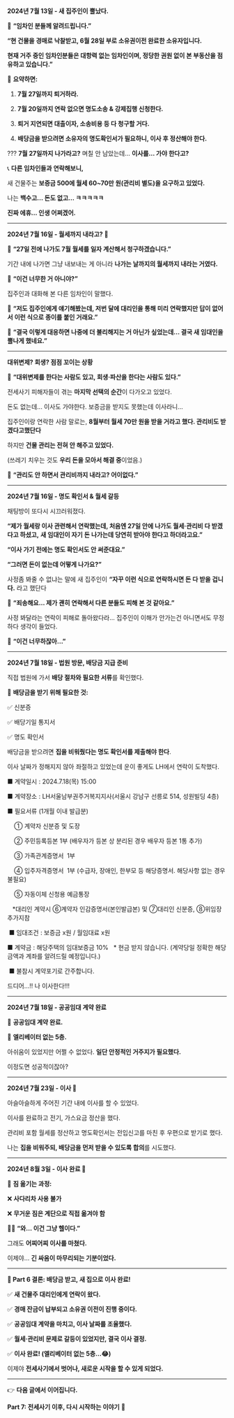 **2024년 7월 13일 - 새 집주인이 뿔났다.**

  

📩 **“임차인 분들께 알려드립니다.”**

  

**“현 건물을 경매로 낙찰받고, 6월 28일 부로 소유권이전 완료한 소유자입니다.**

**현재 거주 중인 임차인분들은 대항력 없는 임차인이며, 정당한 권원 없이 본 부동산을 점유하고 있습니다.”**

  

📌 **요약하면:**

1. **7월 27일까지 퇴거하라.**

2. **7월 20일까지 연락 없으면 명도소송 & 강제집행 신청한다.**

3. **퇴거 지연되면 대출이자, 소송비용 등 다 청구할 거다.**

4. **배당금을 받으려면 소유자의 명도확인서가 필요하니, 이사 후 정산해야 한다.**

  

??? **7월 27일까지 나가라고?** 며칠 안 남았는데… **이사를… 가야 한다고?**

  

📞 **다른 임차인들과 연락해보니,**

새 건물주는 **보증금 500에 월세 60~70만 원(관리비 별도)을 요구하고 있었다.**

  

나는 **백수고… 돈도 없고… ㅋㅋㅋㅋㅋ**

**진짜 에휴… 인생 어쩌겠어.**

---

**2024년 7월 16일 - 월세까지 내라고? 🤯**

  

📩 **“27일 전에 나가도 7월 월세를 일자 계산해서 청구하겠습니다.”**

  

기간 내에 나가면 그냥 내보내는 게 아니라 **나가는 날까지의 월세까지 내라는 거였다.**

  

📌 **“이건 너무한 거 아니야?”**

  

집주인과 대화해 본 다른 임차인이 말했다.

  

💬 **“저도 집주인에게 얘기해봤는데, 저번 달에 대리인을 통해 미리 연락했지만 답이 없어서 이런 식으로 종이를 붙인 거래요.”**

  

💬 **“결국 이렇게 대응하면 나중에 더 불리해지는 거 아닌가 싶었는데… 결국 새 임대인을 뿔나게 했네요.”**

---

**대위변제? 회생? 점점 꼬이는 상황**

  

📌 **“대위변제를 한다는 사람도 있고, 회생·파산을 한다는 사람도 있다.”**

  

전세사기 피해자들이 겪는 **마지막 선택의 순간**이 다가오고 있었다.


돈도 없는데... 이사도 가야한다. 보증금을 받지도 못했는데 이사라니... 


집주인이랑 연락한 사람 말로는, **8월부터 월세 70만 원을 받을 거라고 했다. 관리비도 받겠다고했단다**

하지만 **건물 관리는 전혀 안 해주고 있었다.**

(쓰레기 치우는 것도 **우리 돈을 모아서 해결 중**이었음.)

  

📌 **“관리도 안 하면서 관리비까지 내라고? 어이없다.”**

---

**2024년 7월 16일 - 명도 확인서 & 월세 갈등**

  

채팅방이 또다시 시끄러워졌다.

**“제가 월세랑 이사 관련해서 연락했는데, 처음엔 27일 안에 나가도 월세·관리비 다 받겠다고 하셨고,**
**새 임대인이 자기 돈 나가는데 당연히 받아야 한다고 하더라고요.”**

**“이사 가기 전에는 명도 확인서도 안 써준대요.”**

**“그러면 돈이 없는데 어떻게 나가요?”**


사정좀 봐줄 수 없냐는 말에 새 집주인이 **“자꾸 이런 식으로 연락하시면 돈 다 받을 겁니다.**  라고 했단다

💬 **“죄송해요… 제가 괜히 연락해서 다른 분들도 피해 본 것 같아요.”**

사정 봐달라는 연락이 피해로 돌아왔다라... 집주인이 이해가 안가는건 아니면서도 무정하다 생각이 들었다.   

📌 **“이건 너무하잖아…”**

---

**2024년 7월 18일 - 법원 방문, 배당금 지급 준비**

  

직접 법원에 가서 **배당 절차와 필요한 서류**를 확인했다.

  

📝 **배당금을 받기 위해 필요한 것:**

✅ 신분증

✅ 배당기일 통지서

✅ 명도 확인서

  
배당금을 받으려면 **집을 비워줬다는 명도 확인서를 제출해야 한다**.

  

이사 날짜가 정해지지 않아 좌절하고 있었는데 운이 좋게도 LH에서 연락이 도착했다.

  

■ 계약일시 : 2024.7.18(목) 15:00

■ 계약장소 : LH서울남부권주거복지지사(서울시 강남구 선릉로 514, 성원빌딩 4층)

■ 필요서류 (1개월 이내 발급분)

    ① 계약자 신분증 및 도장

    ② 주민등록등본 1부 (배우자가 등본 상 분리된 경우 배우자 등본 1통 추가)

    ③ 가족관계증명서  1부

    ④ 입주자격증명서  1부 (수급자, 장애인, 한부모 등 해당증명서. 해당사항 없는 경우 불필요)

    ⑤ 자동이체 신청용 예금통장

   *대리인 계약시 ⑥계약자 인감증명서(본인발급본) 및 ⑦대리인 신분증, ⑧위임장 추가지참

 ■ 임대조건 : 보증금 x원 / 월임대료 x원

■ 계약금 : 해당주택의 임대보증금 10%   * 현금 받지 않습니다. (계약당일 정확한 해당 금액과 계좌를 알려드릴 예정입니다.)

 ■ 불참시 계약포기로 간주합니다.


드디어...!! 나 이사한다!!!

---

**2024년 7월 18일 - 공공임대 계약 완료**

  

📌 **공공임대 계약 완료.**

🚪 **엘리베이터 없는 5층.**

  

아쉬움이 있었지만 어쩔 수 없었다. **일단 안정적인 거주지가 필요했다.**

이정도면 성공적이잖아?

---

**2024년 7월 23일 - 이사 🚛**

아슬아슬하게 주어진 기간 내에 이사를 할 수 있었다. 


이사를 완료하고 전기, 가스요금 정산을 했다. 

관리비 포함 월세를 정산하고 명도확인서는 전입신고를 마친 후 우편으로 받기로 했다. 


  

나는 **집을 비워주되, 배당금을 먼저 받을 수 있도록 합의**를 시도했다.

---

**2024년 8월 3일 - 이사 완료 🎉**

  

🚛 **짐 옮기는 과정:**

❌ **사다리차 사용 불가**

❌ **무거운 짐은 계단으로 직접 옮겨야 함**

😵‍💫 **“와… 이건 그냥 헬이다.”**

  

그래도 **어찌어찌 이사를 마쳤다.**

  

이제야… **긴 싸움이 마무리되는 기분이었다.**

---

**📌 Part 6 결론: 배당금 받고, 새 집으로 이사 완료!**

  

✅ **새 건물주 대리인에게 연락이 왔다.**

✅ **경매 잔금이 납부되고 소유권 이전이 진행 중이다.**

✅ **공공임대 계약을 마치고, 이사 날짜를 조율했다.**

✅ **월세·관리비 문제로 갈등이 있었지만, 결국 이사 결정.**

✅ **이사 완료! (엘리베이터 없는 5층…😂)**

  

이제야 **전세사기에서 벗어나, 새로운 시작을 할 수 있게 되었다.**

---

👉 **다음 글에서 이어집니다.**

**Part 7: 전세사기 이후, 다시 시작하는 이야기** 🚀